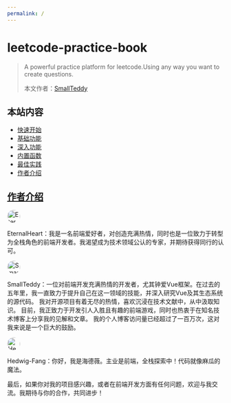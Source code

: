 ```yaml
---
permalink: /
---
```


# leetcode-practice-book

> A powerful practice platform for leetcode.Using any way you want to create questions.
>
> 本文作者：[SmallTeddy](https://github.com/SmallTeddy)

## 本站内容

- [快速开始](/开始)
- [基础功能](/基础功能)
- [深入功能](/深入功能)
- [内置函数](/内置函数)
- [最佳实践](最佳实践)
- [作者介绍](/作者)

## [作者介绍](/作者)

[<img src="https://avatars.githubusercontent.com/u/48346853" style="border-radius:50%;" width="30" height="30" alt="EternalHeart"/>](https://github.com/wh131462)

EternalHeart：我是一名前端爱好者，对创造充满热情，同时也是一位致力于转型为全栈角色的前端开发者。我渴望成为技术领域公认的专家，并期待获得同行的认可。

[<img src="https://avatars.githubusercontent.com/u/61453917" style="border-radius:50%;" width="30" height="30" alt="SmartTeddy"/>](https://github.com/SmallTeddy)

SmallTeddy：一位对前端开发充满热情的开发者，尤其钟爱Vue框架。在过去的五年里，我一直致力于提升自己在这一领域的技能，并深入研究Vue及其生态系统的源代码。
我对开源项目有着无尽的热情，喜欢沉浸在技术文献中，从中汲取知识。
目前，我正致力于开发引人入胜且有趣的前端游戏，同时也热衷于在知名技术博客上分享我的见解和文章。
我的个人博客访问量已经超过了一百万次，这对我来说是一个巨大的鼓励。

[<img src="https://avatars.githubusercontent.com/u/35305691" style="border-radius:50%;" width="30" height="30" alt="Hedwig-Fang"/>](https://github.com/Hedwig-Fang)

Hedwig-Fang：你好，我是海德薇。主业是前端，全栈探索中！代码就像麻瓜的魔法。

最后，如果你对我的项目感兴趣，或者在前端开发方面有任何问题，欢迎与我交流。我期待与你的合作，共同进步！
